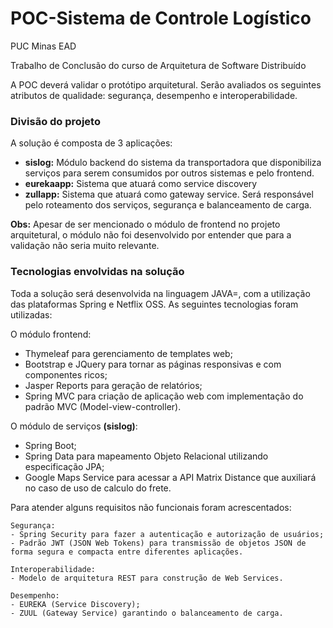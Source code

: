 # POC-Sistema de Controle Logístico

PUC Minas EAD

Trabalho de Conclusão do curso de Arquitetura de Software Distribuído 


A POC deverá validar o protótipo arquitetural. Serão avaliados os seguintes atributos de qualidade: segurança, desempenho e interoperabilidade.

### Divisão do projeto ###

A solução é composta de 3 aplicações:

- **sislog:** Módulo backend do sistema da transportadora que disponibiliza serviços para serem consumidos por outros sistemas e pelo frontend.
- **eurekaapp:** Sistema que atuará como service discovery 
- **zullapp:** Sistema que atuará como gateway service. Será responsável pelo roteamento dos serviços, segurança e balanceamento de carga.

**Obs:** Apesar de ser mencionado o módulo de frontend no projeto arquitetural, o módulo não foi desenvolvido por entender que para a validação não seria muito relevante.

### Tecnologias envolvidas na solução ###
 
Toda a solução será desenvolvida na linguagem JAVA=, com a utilização das plataformas Spring e Netflix OSS.
As seguintes tecnologias foram utilizadas:

O módulo frontend: 

- Thymeleaf para gerenciamento de templates web; 
- Bootstrap e JQuery para tornar as páginas responsivas e com componentes ricos; 
- Jasper Reports para geração de relatórios; 
- Spring MVC para criação de aplicação web com implementação do padrão MVC (Model-view-controller).


O módulo de serviços **(sislog)**: 

- Spring Boot; 
- Spring Data para mapeamento Objeto Relacional utilizando especificação JPA; 
- Google Maps Service para acessar a API Matrix Distance que auxiliará no caso de uso de calculo do frete.


Para atender alguns requisitos não funcionais foram acrescentados:

	Segurança: 
	- Spring Security para fazer a autenticação e autorização de usuários; 
	- Padrão JWT (JSON Web Tokens) para transmissão de objetos JSON de forma segura e compacta entre diferentes aplicações.

	Interoperabilidade: 
	- Modelo de arquitetura REST para construção de Web Services.
	
	Desempenho:
	- EUREKA (Service Discovery);
	- ZUUL (Gateway Service) garantindo o balanceamento de carga.